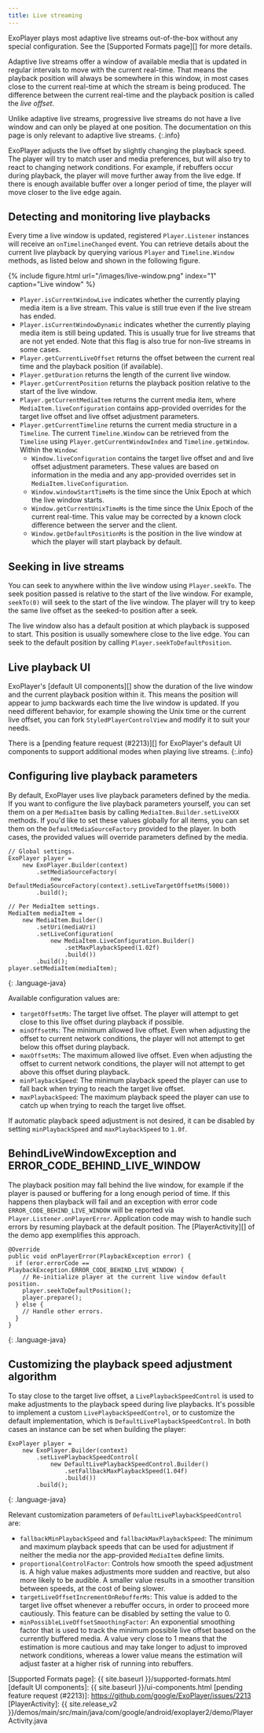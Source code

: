 ```yaml
---
title: Live streaming
---
```


ExoPlayer plays most adaptive live streams out-of-the-box without any special
configuration. See the [Supported Formats page][] for more details.

Adaptive live streams offer a window of available media that is updated in
regular intervals to move with the current real-time. That means the playback
position will always be somewhere in this window, in most cases close to the
current real-time at which the stream is being produced. The difference between
the current real-time and the playback position is called the *live offset*.

Unlike adaptive live streams, progressive live streams do not have a live window
and can only be played at one position. The documentation on this page is only
relevant to adaptive live streams.
{:.info}

ExoPlayer adjusts the live offset by slightly changing the playback speed.
The player will try to match user and media preferences, but will also try to
react to changing network conditions. For example, if rebuffers occur during
playback, the player will move further away from the live edge. If there is
enough available buffer over a longer period of time, the player will move
closer to the live edge again.

## Detecting and monitoring live playbacks ##

Every time a live window is updated, registered `Player.Listener` instances
will receive an `onTimelineChanged` event. You can retrieve details about the
current live playback by querying various `Player` and `Timeline.Window`
methods, as listed below and shown in the following figure.

{% include figure.html url="/images/live-window.png" index="1" caption="Live window" %}

* `Player.isCurrentWindowLive` indicates whether the currently playing media
  item is a live stream. This value is still true even if the live stream has
  ended.
* `Player.isCurrentWindowDynamic` indicates whether the currently playing media
  item is still being updated. This is usually true for live streams that are
  not yet ended. Note that this flag is also true for non-live streams in some
  cases.
* `Player.getCurrentLiveOffset` returns the offset between the current real
  time and the playback position (if available).
* `Player.getDuration` returns the length of the current live window.
* `Player.getCurrentPosition` returns the playback position relative to the
  start of the live window.
* `Player.getCurrentMediaItem` returns the current media item, where
  `MediaItem.liveConfiguration` contains app-provided overrides for the target
  live offset and live offset adjustment parameters.
* `Player.getCurrentTimeline` returns the current media structure in a
  `Timeline`. The current `Timeline.Window` can be retrieved from the `Timeline`
  using `Player.getCurrentWindowIndex` and `Timeline.getWindow`. Within the
  `Window`:
  * `Window.liveConfiguration` contains the target live offset and and live
    offset adjustment parameters. These values are based on information in the
    media and any app-provided overrides set in `MediaItem.liveConfiguration`.
  * `Window.windowStartTimeMs` is the time since the Unix Epoch at which the
    live window starts.
  * `Window.getCurrentUnixTimeMs` is the time since the Unix Epoch of the
    current real-time. This value may be corrected by a known clock difference
    between the server and the client.
  * `Window.getDefaultPositionMs` is the position in the live window at which
    the player will start playback by default.

## Seeking in live streams ##

You can seek to anywhere within the live window using `Player.seekTo`. The seek
position passed is relative to the start of the live window. For example,
 `seekTo(0)` will seek to the start of the live window. The player will try to
keep the same live offset as the seeked-to position after a seek.

The live window also has a default position at which playback is supposed to
start. This position is usually somewhere close to the live edge. You can seek
to the default position by calling `Player.seekToDefaultPosition`.

## Live playback UI ##

ExoPlayer's [default UI components][] show the duration of the live window and
the current playback position within it. This means the position will appear to
jump backwards each time the live window is updated. If you need different
behavior, for example showing the Unix time or the current live offset, you can
fork `StyledPlayerControlView` and modify it to suit your needs.

There is a [pending feature request (#2213)][] for ExoPlayer's default UI
components to support additional modes when playing live streams.
{:.info}

## Configuring live playback parameters ##

By default, ExoPlayer uses live playback parameters defined by the media. If you
want to configure the live playback parameters yourself, you can set them on a
per `MediaItem` basis by calling `MediaItem.Builder.setLiveXXX` methods. If
you'd like to set these values globally for all items, you can set them on the
`DefaultMediaSourceFactory` provided to the player. In both cases, the provided
values will override parameters defined by the media.

~~~
// Global settings.
ExoPlayer player =
    new ExoPlayer.Builder(context)
        .setMediaSourceFactory(
            new DefaultMediaSourceFactory(context).setLiveTargetOffsetMs(5000))
        .build();

// Per MediaItem settings.
MediaItem mediaItem =
    new MediaItem.Builder()
        .setUri(mediaUri)
        .setLiveConfiguration(
            new MediaItem.LiveConfiguration.Builder()
                .setMaxPlaybackSpeed(1.02f)
                .build())
        .build();
player.setMediaItem(mediaItem);
~~~
{: .language-java}

Available configuration values are:

* `targetOffsetMs`: The target live offset. The player will attempt to get
  close to this live offset during playback if possible.
* `minOffsetMs`: The minimum allowed live offset. Even when adjusting the
  offset to current network conditions, the player will not attempt to get below
  this offset during playback.
* `maxOffsetMs`: The maximum allowed live offset. Even when adjusting the
  offset to current network conditions, the player will not attempt to get above
  this offset during playback.
* `minPlaybackSpeed`: The minimum playback speed the player can use to fall back
  when trying to reach the target live offset.
* `maxPlaybackSpeed`: The maximum playback speed the player can use to catch up
  when trying to reach the target live offset.

If automatic playback speed adjustment is not desired, it can be disabled by
setting `minPlaybackSpeed` and `maxPlaybackSpeed` to `1.0f`.

## BehindLiveWindowException and ERROR_CODE_BEHIND_LIVE_WINDOW ##

The playback position may fall behind the live window, for example if the player
is paused or buffering for a long enough period of time. If this happens then
playback will fail and an exception with error code
`ERROR_CODE_BEHIND_LIVE_WINDOW` will be reported via
`Player.Listener.onPlayerError`. Application code may wish to handle such
errors by resuming playback at the default position. The [PlayerActivity][] of
the demo app exemplifies this approach.

~~~
@Override
public void onPlayerError(PlaybackException error) {
  if (eror.errorCode == PlaybackException.ERROR_CODE_BEHIND_LIVE_WINDOW) {
    // Re-initialize player at the current live window default position.
    player.seekToDefaultPosition();
    player.prepare();
  } else {
    // Handle other errors.
  }
}
~~~
{: .language-java}

## Customizing the playback speed adjustment algorithm ##

To stay close to the target live offset, a `LivePlaybackSpeedControl` is used to
make adjustments to the playback speed during live playbacks. It's possible to
implement a custom `LivePlaybackSpeedControl`, or to customize the default
implementation, which is `DefaultLivePlaybackSpeedControl`. In both cases an
instance can be set when building the player:

~~~
ExoPlayer player =
    new ExoPlayer.Builder(context)
        .setLivePlaybackSpeedControl(
            new DefaultLivePlaybackSpeedControl.Builder()
                .setFallbackMaxPlaybackSpeed(1.04f)
                .build())
        .build();
~~~
{: .language-java}

Relevant customization parameters of `DefaultLivePlaybackSpeedControl` are:

* `fallbackMinPlaybackSpeed` and `fallbackMaxPlaybackSpeed`: The minimum and
  maximum playback speeds that can be used for adjustment if neither the media
  nor the app-provided `MediaItem` define limits.
* `proportionalControlFactor`: Controls how smooth the speed adjustment is. A
  high value makes adjustments more sudden and reactive, but also more likely to
  be audible. A smaller value results in a smoother transition between speeds,
  at the cost of being slower.
* `targetLiveOffsetIncrementOnRebufferMs`: This value is added to the target
  live offset whenever a rebuffer occurs, in order to proceed more cautiously.
  This feature can be disabled by setting the value to 0.
* `minPossibleLiveOffsetSmoothingFactor`: An exponential smoothing factor that
  is used to track the minimum possible live offset based on the currently
  buffered media. A value very close to 1 means that the estimation is more
  cautious and may take longer to adjust to improved network conditions, whereas
  a lower value means the estimation will adjust faster at a higher risk of
  running into rebuffers.

[Supported Formats page]: {{ site.baseurl }}/supported-formats.html
[default UI components]: {{ site.baseurl }}/ui-components.html
[pending feature request (#2213)]: https://github.com/google/ExoPlayer/issues/2213
[PlayerActivity]: {{ site.release_v2 }}/demos/main/src/main/java/com/google/android/exoplayer2/demo/PlayerActivity.java
